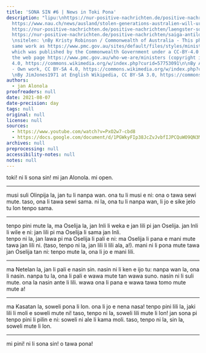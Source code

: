 ```yaml
---
title: 'SONA SIN #6 | News in Toki Pona'
description: "lipu:\nhttps://nur-positive-nachrichten.de/positive-nachrichten/sportler-teilen-sich-gold-medaille\n
  https://www.nau.ch/news/ausland/stolen-generations-australien-will-ureinwohner-entschadigen-65976924\n
  https://nur-positive-nachrichten.de/positive-nachrichten/laengster-solar-radweg-in-den-niederlanden\n
  https://nur-positive-nachrichten.de/positive-nachrichten/saiga-antilopen-erholen-sich-wieder\n
  \nsitelen: \nBy Kristy Robinson / Commonwealth of Australia - This photo is the
  same work as https://www.pmc.gov.au/sites/default/files/styles/minister_photo/public/minister/scott-morrison-portrait-small2.jpg,
  which was published by the Commonwealth Government under a CC-BY-4.0 licence on
  the web page https://www.pmc.gov.au/who-we-are/ministers (copyright info)., CC BY
  4.0, https://commons.wikimedia.org/w/index.php?curid=57753091\n\nBy Andrey Giljov
  - Own work, CC BY-SA 4.0, https://commons.wikimedia.org/w/index.php?curid=73737597\n
  \nBy JimJones1971 at English Wikipedia, CC BY-SA 3.0, https://commons.wikimedia.org/w/index.php?curid=31634806"
authors:
  - jan Alonola
proofreaders: null
date: 2021-08-07
date-precision: day
tags: null
original: null
license: null
sources:
  - https://www.youtube.com/watch?v=PxO2w7-cbd8
  - https://docs.google.com/document/d/1PGWkyFIp38JcZvJvbfIJPCQuWO9QN3M6SGUxC7U-Ii4/edit
archives: null
preprocessing: null
accessibility-notes: null
notes: null
---
```


toki! ni li sona sin! mi jan Alonola. mi open.

---

<!-- https://nur-positive-nachrichten.de/positive-nachrichten/sportler-teilen-sich-gold-medaille -->

musi suli Olinpija la, jan tu li nanpa wan. ona tu li musi e ni: ona o tawa sewi mute. taso, ona li tawa sewi sama. ni la, ona tu li nanpa wan, li jo e sike jelo tu lon tenpo sama.

---

<!-- https://www.nau.ch/news/ausland/stolen-generations-australien-will-ureinwohner-entschadigen-65976924 -->

tenpo pini mute la, ma Oselija la, jan Inli li weka e jan lili pi jan Oselija. jan Inli li wile e ni: jan lili pi ma Oselija li sama jan Inli.  
tenpo ni la, jan lawa pi ma Oselija li pali e ni: ma Oselija li pana e mani mute tawa jan lili ni. (taso, tenpo ni la, jan lili li lili ala, a!). mani ni li pona mute tawa jan Oselija tan ni: tenpo mute la, ona li jo e mani lili.

---

<!-- https://nur-positive-nachrichten.de/positive-nachrichten/laengster-solar-radweg-in-den-niederlanden -->

ma Netelan la, jan li pali e nasin sin. nasin ni li ken e ijo tu: nanpa wan la, ona li nasin. nanpa tu la, ona li pali e wawa mute tan wawa suno. nasin ni li suli mute. ona la nasin ante li lili. wawa ona li pana e wawa tawa tomo mute mute a!

---

<!-- https://nur-positive-nachrichten.de/positive-nachrichten/saiga-antilopen-erholen-sich-wieder -->

ma Kasatan la, soweli pona li lon. ona li jo e nena nasa! tenpo pini lili la, jaki lili li moli e soweli mute ni! taso, tenpo ni la, soweli lili mute li lon! jan sona pi tenpo pini li pilin e ni: soweli ni ale li kama moli. taso, tenpo ni la, sin la, soweli mute li lon.

---

mi pini! ni li sona sin! o tawa pona!
